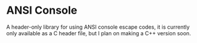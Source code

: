 # ANSI Console
A header-only library for using ANSI console escape codes, it is currently only available as a C header file, but I plan on making a C++ version soon.
